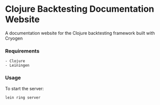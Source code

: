 # Clojure Backtesting Documentation Website

A documentation website for the Clojure backtesting framework built with Cryogen

### Requirements

```
- Clojure
- Leiningen
```

### Usage

To start the server:
```
lein ring server
```


